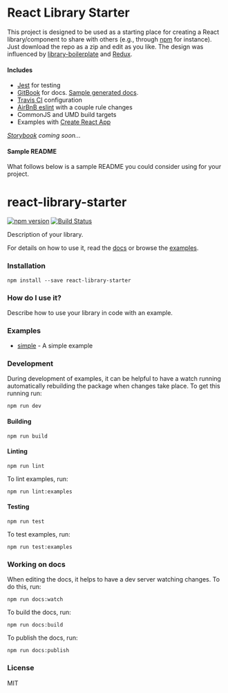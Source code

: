 # React Library Starter

This project is designed to be used as a starting place for creating a React library/component to share with others (e.g., through [npm](http://npmjs.com/) for instance). Just download the repo as a zip and edit as you like. The design was influenced by [library-boilerplate](https://github.com/gaearon/library-boilerplate) and [Redux](https://github.com/reactjs/react-redux).

#### Includes

- [Jest](https://facebook.github.io/jest/) for testing
- [GitBook](https://www.gitbook.com) for docs. [Sample generated docs](https://pbeshai.github.io/react-library-starter/).
- [Travis CI](https://travis-ci.org/) configuration
- [AirBnB eslint](https://github.com/airbnb/javascript/tree/master/packages/eslint-config-airbnb) with a couple rule changes
- CommonJS and UMD build targets
- Examples with [Create React App](https://github.com/facebookincubator/create-react-app)

*[Storybook](https://github.com/kadirahq/react-storybook) coming soon...*


#### Sample README

What follows below is a sample README you could consider using for your project.

# react-library-starter

[![npm version](https://badge.fury.io/js/react-library-starter.svg)](https://badge.fury.io/js/react-library-starter)
[![Build Status](https://travis-ci.org/react-library-starter-author/react-library-starter.svg?branch=master)](https://travis-ci.org/react-library-starter-author/react-library-starter)

Description of your library.

For details on how to use it, read the [docs](https://react-library-starter-author.github.io/react-library-starter) or browse the [examples](https://github.com/react-library-starter-author/react-library-starter/tree/master/examples).

### Installation

```
npm install --save react-library-starter
```

### How do I use it?

Describe how to use your library in code with an example.

### Examples

- [simple](https://github.com/react-library-starter-author/react-library-starter/tree/master/examples/simple) - A simple example


### Development

During development of examples, it can be helpful to have a watch running automatically rebuilding the package when changes take place. To get this running run:

```
npm run dev
```

#### Building

```
npm run build
```

#### Linting

```
npm run lint
```

To lint examples, run:

```
npm run lint:examples
```

#### Testing

```
npm run test
```

To test examples, run:

```
npm run test:examples
```

### Working on docs

When editing the docs, it helps to have a dev server watching changes. To do this, run:

```
npm run docs:watch
```

To build the docs, run:

```
npm run docs:build
```

To publish the docs, run:

```
npm run docs:publish
```


### License

MIT
